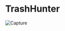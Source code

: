 # TrashHunter
![Capture](https://github.com/tharinduk001/TrashHunter/assets/136310961/a75e5ac3-513e-4191-9c67-eb0bb83954cb)
